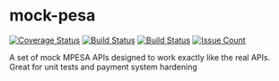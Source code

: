 # mock-pesa
[![Coverage Status](https://coveralls.io/repos/github/ziscky/mock-pesa/badge.svg?branch=master)](https://coveralls.io/github/ziscky/mock-pesa?branch=master)
[![Build Status](https://goreportcard.com/badge/github.com/ziscky/zist)](https://goreportcard.com/report/github.com/ziscky/mock-pesa)
[![Build Status](https://travis-ci.org/ziscky/zist.svg?branch=master)](https://travis-ci.org/ziscky/mock-pesa)
[![Issue Count](https://codeclimate.com/github/ziscky/mock-pesa/badges/issue_count.svg)](https://codeclimate.com/github/ziscky/mock-pesa)


A set of mock MPESA APIs designed to work exactly like the real APIs. Great for unit tests and payment system hardening
